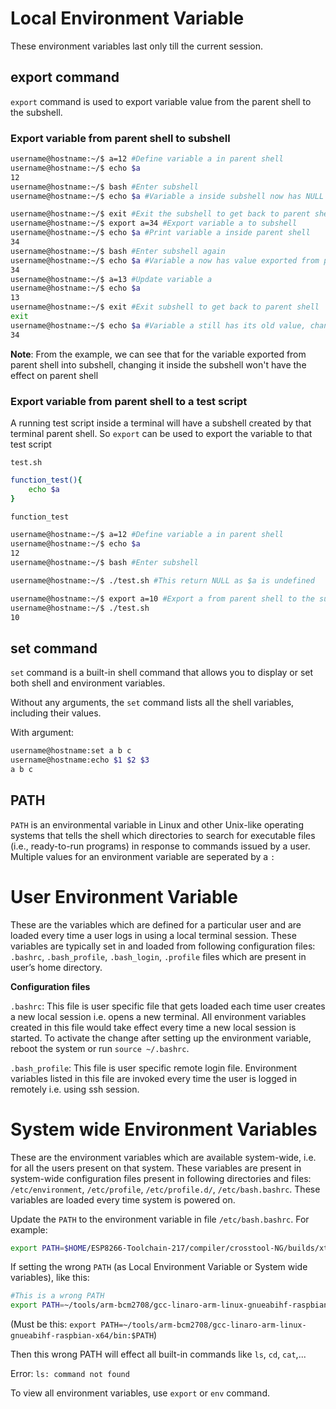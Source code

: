 # Local Environment Variable

These environment variables last only till the current session.

## export command

``export`` command is used to export variable value from the parent shell to the subshell.

### Export variable from parent shell to subshell

```sh
username@hostname:~/$ a=12 #Define variable a in parent shell
username@hostname:~/$ echo $a 
12
username@hostname:~/$ bash #Enter subshell
username@hostname:~/$ echo $a #Variable a inside subshell now has NULL value

username@hostname:~/$ exit #Exit the subshell to get back to parent shell
username@hostname:~/$ export a=34 #Export variable a to subshell
username@hostname:~/$ echo $a #Print variable a inside parent shell
34
username@hostname:~/$ bash #Enter subshell again
username@hostname:~/$ echo $a #Variable a now has value exported from parent shell
34
username@hostname:~/$ a=13 #Update variable a
username@hostname:~/$ echo $a
13
username@hostname:~/$ exit #Exit subshell to get back to parent shell
exit
username@hostname:~/$ echo $a #Variable a still has its old value, changing it inside the subshell won't take effect
34
```
**Note**: From the example, we can see that for the variable exported from parent shell into subshell, changing it inside the subshell won't have the effect on parent shell

### Export variable from parent shell to a test script

A running test script inside a terminal will have a subshell created by that terminal parent shell. So ``export`` can be used to export the variable to that test script

``test.sh``

```sh
function_test(){
    echo $a
}

function_test
```

```sh
username@hostname:~/$ a=12 #Define variable a in parent shell
username@hostname:~/$ echo $a 
12
username@hostname:~/$ bash #Enter subshell
```

```sh
username@hostname:~/$ ./test.sh #This return NULL as $a is undefined

username@hostname:~/$ export a=10 #Export a from parent shell to the subshell
username@hostname:~/$ ./test.sh
10
```

## set command

``set`` command is a built-in shell command that allows you to display or set both shell and environment variables.

Without any arguments, the ``set`` command lists all the shell variables, including their values.

With argument:

```sh
username@hostname:set a b c
username@hostname:echo $1 $2 $3
a b c
```

## PATH

``PATH`` is an environmental variable in Linux and other Unix-like operating systems that tells the shell which directories to search for executable files (i.e., ready-to-run programs) in response to commands issued by a user. Multiple values for an environment variable are seperated by a ``:``

# User Environment Variable

These are the variables which are defined for a particular user and are loaded every time a user logs in using a local terminal session. These variables are typically set in and loaded from following configuration files: ``.bashrc``, ``.bash_profile``, ``.bash_login``, ``.profile`` files which are present in user’s home directory.

**Configuration files**

``.bashrc``:  This file is user specific file that gets loaded each time user creates a new local session i.e. opens a new terminal. All environment variables created in this file would take effect every time a new local session is started. To activate the change after setting up the environment variable, reboot the system or run ``source ~/.bashrc``.

``.bash_profile``: This file is user specific remote login file. Environment variables listed in this file are invoked every time the user is logged in remotely i.e. using ssh session. 

# System wide Environment Variables

These are the environment variables which are available system-wide, i.e. for all the users present on that system. These variables are present in system-wide configuration files present in following directories and files: ``/etc/environment``, ``/etc/profile``, ``/etc/profile.d/``, ``/etc/bash.bashrc``. These variables are loaded every time system is powered on.

Update the ``PATH`` to the environment variable in file ``/etc/bash.bashrc``. For example:

```sh
export PATH=$HOME/ESP8266-Toolchain-217/compiler/crosstool-NG/builds/xtensa-lx106-elf/bin:$PATH
```

If setting the wrong ``PATH`` (as Local Environment Variable or System wide variables), like this:

```sh
#This is a wrong PATH
export PATH=~/tools/arm-bcm2708/gcc-linaro-arm-linux-gnueabihf-raspbian-x64/
```

(Must be this: ``export PATH=~/tools/arm-bcm2708/gcc-linaro-arm-linux-gnueabihf-raspbian-x64/bin:$PATH``)

Then this wrong PATH will effect all built-in commands like ``ls``, ``cd``, ``cat``,... 

Error: ``ls: command not found``

To view all environment variables, use ``export`` or ``env`` command.
